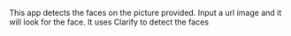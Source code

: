 This app detects the faces on the picture provided. Input a url image and it will look for the face. It uses Clarify to detect the faces
